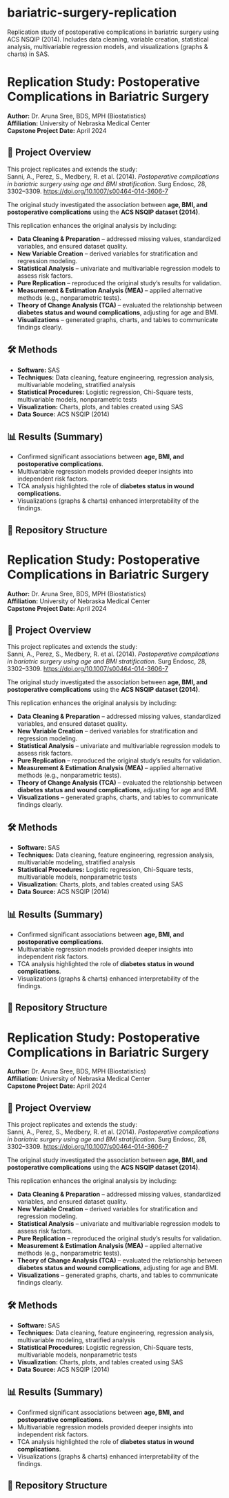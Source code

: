 # bariatric-surgery-replication
Replication study of postoperative complications in bariatric surgery using ACS NSQIP (2014). Includes data cleaning, variable creation, statistical analysis, multivariable regression models, and visualizations (graphs &amp; charts) in SAS.
# Replication Study: Postoperative Complications in Bariatric Surgery

**Author:** Dr. Aruna Sree, BDS, MPH (Biostatistics)  
**Affiliation:** University of Nebraska Medical Center  
**Capstone Project Date:** April 2024  

## 📌 Project Overview
This project replicates and extends the study:  
Sanni, A., Perez, S., Medbery, R. et al. (2014). *Postoperative complications in bariatric surgery using age and BMI stratification*. Surg Endosc, 28, 3302–3309. https://doi.org/10.1007/s00464-014-3606-7  

The original study investigated the association between **age, BMI, and postoperative complications** using the **ACS NSQIP dataset (2014)**.  

This replication enhances the original analysis by including:  
- **Data Cleaning & Preparation** – addressed missing values, standardized variables, and ensured dataset quality.  
- **New Variable Creation** – derived variables for stratification and regression modeling.  
- **Statistical Analysis** – univariate and multivariable regression models to assess risk factors.  
- **Pure Replication** – reproduced the original study’s results for validation.  
- **Measurement & Estimation Analysis (MEA)** – applied alternative methods (e.g., nonparametric tests).  
- **Theory of Change Analysis (TCA)** – evaluated the relationship between **diabetes status and wound complications**, adjusting for age and BMI.  
- **Visualizations** – generated graphs, charts, and tables to communicate findings clearly.  

## 🛠 Methods
- **Software:** SAS  
- **Techniques:** Data cleaning, feature engineering, regression analysis, multivariable modeling, stratified analysis  
- **Statistical Procedures:** Logistic regression, Chi-Square tests, multivariable models, nonparametric tests  
- **Visualization:** Charts, plots, and tables created using SAS  
- **Data Source:** ACS NSQIP (2014)  

## 📊 Results (Summary)
- Confirmed significant associations between **age, BMI, and postoperative complications**.  
- Multivariable regression models provided deeper insights into independent risk factors.  
- TCA analysis highlighted the role of **diabetes status in wound complications**.  
- Visualizations (graphs & charts) enhanced interpretability of the findings.  

## 📂 Repository Structure
# Replication Study: Postoperative Complications in Bariatric Surgery

**Author:** Dr. Aruna Sree, BDS, MPH (Biostatistics)  
**Affiliation:** University of Nebraska Medical Center  
**Capstone Project Date:** April 2024  

## 📌 Project Overview
This project replicates and extends the study:  
Sanni, A., Perez, S., Medbery, R. et al. (2014). *Postoperative complications in bariatric surgery using age and BMI stratification*. Surg Endosc, 28, 3302–3309. https://doi.org/10.1007/s00464-014-3606-7  

The original study investigated the association between **age, BMI, and postoperative complications** using the **ACS NSQIP dataset (2014)**.  

This replication enhances the original analysis by including:  
- **Data Cleaning & Preparation** – addressed missing values, standardized variables, and ensured dataset quality.  
- **New Variable Creation** – derived variables for stratification and regression modeling.  
- **Statistical Analysis** – univariate and multivariable regression models to assess risk factors.  
- **Pure Replication** – reproduced the original study’s results for validation.  
- **Measurement & Estimation Analysis (MEA)** – applied alternative methods (e.g., nonparametric tests).  
- **Theory of Change Analysis (TCA)** – evaluated the relationship between **diabetes status and wound complications**, adjusting for age and BMI.  
- **Visualizations** – generated graphs, charts, and tables to communicate findings clearly.  

## 🛠 Methods
- **Software:** SAS  
- **Techniques:** Data cleaning, feature engineering, regression analysis, multivariable modeling, stratified analysis  
- **Statistical Procedures:** Logistic regression, Chi-Square tests, multivariable models, nonparametric tests  
- **Visualization:** Charts, plots, and tables created using SAS  
- **Data Source:** ACS NSQIP (2014)  

## 📊 Results (Summary)
- Confirmed significant associations between **age, BMI, and postoperative complications**.  
- Multivariable regression models provided deeper insights into independent risk factors.  
- TCA analysis highlighted the role of **diabetes status in wound complications**.  
- Visualizations (graphs & charts) enhanced interpretability of the findings.  

## 📂 Repository Structure
# Replication Study: Postoperative Complications in Bariatric Surgery

**Author:** Dr. Aruna Sree, BDS, MPH (Biostatistics)  
**Affiliation:** University of Nebraska Medical Center  
**Capstone Project Date:** April 2024  

## 📌 Project Overview
This project replicates and extends the study:  
Sanni, A., Perez, S., Medbery, R. et al. (2014). *Postoperative complications in bariatric surgery using age and BMI stratification*. Surg Endosc, 28, 3302–3309. https://doi.org/10.1007/s00464-014-3606-7  

The original study investigated the association between **age, BMI, and postoperative complications** using the **ACS NSQIP dataset (2014)**.  

This replication enhances the original analysis by including:  
- **Data Cleaning & Preparation** – addressed missing values, standardized variables, and ensured dataset quality.  
- **New Variable Creation** – derived variables for stratification and regression modeling.  
- **Statistical Analysis** – univariate and multivariable regression models to assess risk factors.  
- **Pure Replication** – reproduced the original study’s results for validation.  
- **Measurement & Estimation Analysis (MEA)** – applied alternative methods (e.g., nonparametric tests).  
- **Theory of Change Analysis (TCA)** – evaluated the relationship between **diabetes status and wound complications**, adjusting for age and BMI.  
- **Visualizations** – generated graphs, charts, and tables to communicate findings clearly.  

## 🛠 Methods
- **Software:** SAS  
- **Techniques:** Data cleaning, feature engineering, regression analysis, multivariable modeling, stratified analysis  
- **Statistical Procedures:** Logistic regression, Chi-Square tests, multivariable models, nonparametric tests  
- **Visualization:** Charts, plots, and tables created using SAS  
- **Data Source:** ACS NSQIP (2014)  

## 📊 Results (Summary)
- Confirmed significant associations between **age, BMI, and postoperative complications**.  
- Multivariable regression models provided deeper insights into independent risk factors.  
- TCA analysis highlighted the role of **diabetes status in wound complications**.  
- Visualizations (graphs & charts) enhanced interpretability of the findings.  

## 📂 Repository Structure
